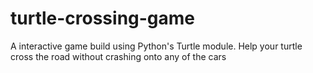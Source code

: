 # turtle-crossing-game
 A interactive game build using Python's Turtle module.
 Help your turtle cross the road without crashing onto any of the cars

